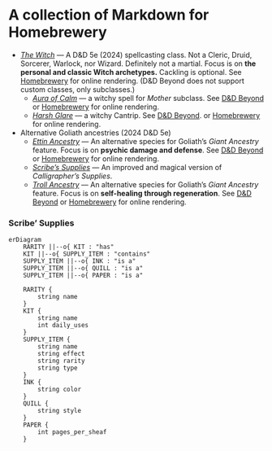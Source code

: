 # A collection of Markdown for Homebrewery

- [_The Witch_](./witch.md) &mdash; A D&amp;D 5e (2024) spellcasting class.
  Not a Cleric, Druid, Sorcerer, Warlock, nor Wizard. Definitely not a
  martial.
  Focus is on **the personal and classic Witch archetypes.**
  Cackling is optional.
  See [Homebrewery](https://homebrewery.naturalcrit.com/edit/acC04Sqxbdca) for
  online rendering.
  (D&amp;D Beyond does not support custom classes, only subclasses.)
   - [_Aura of Calm_](./aura-of-calm.md) &mdash; a witchy spell for _Mother_
     subclass.
     See [D&amp;D
     Beyond](https://www.dndbeyond.com/spells/3008065-aura-of-calm)
     or [Homebrewery](https://homebrewery.naturalcrit.com/edit/6qsmSyMl-Sck)
     for online rendering.
   - [_Harsh Glare_](./harsh-glare.md) &mdash; a witchy Cantrip.
     See [D&amp;D
     Beyond](https://www.dndbeyond.com/spells/3008061-harsh-glare).
     or [Homebrewery](https://homebrewery.naturalcrit.com/edit/ryns87mhYTtr)
     for online rendering.
- Alternative Goliath ancestries (2024 D&amp;D 5e)
   - [_Ettin Ancestry_](./ettin-ancestry.md) &mdash; An alternative species
     for Goliath&rsquo;s _Giant Ancestry_ feature.
     Focus is on **psychic damage and defense**.
     See [D&amp;D
     Beyond](https://www.dndbeyond.com/feats/2092753-ettin-ancestry) or
     [Homebrewery](https://homebrewery.naturalcrit.com/edit/0rIVxQJVCTxD) for
     online rendering.
   - [_Scribe&rsquo;s Supplies_](./scribes-supplies.md) &mdash; An improved
     and magical version of _Calligrapher&rsquo;s Supplies_.
   - [_Troll Ancestry_](./troll-ancestry.md) &mdash; An alternative species
     for Goliath&rsquo;s _Giant Ancestry_ feature.
     Focus is on **self-healing through regeneration**.
     See [D&amp;D
     Beyond](https://www.dndbeyond.com/feats/2092667-troll-ancestry) or
     [Homebrewery](https://homebrewery.naturalcrit.com/edit/IeQ0kNxoqhVg) for
     online rendering.

### Scribe&rsquo; Supplies

```mermaid
erDiagram
    RARITY ||--o{ KIT : "has"
    KIT ||--o{ SUPPLY_ITEM : "contains"
    SUPPLY_ITEM ||--o{ INK : "is a"
    SUPPLY_ITEM ||--o{ QUILL : "is a"
    SUPPLY_ITEM ||--o{ PAPER : "is a"

    RARITY {
        string name
    }
    KIT {
        string name
        int daily_uses
    }
    SUPPLY_ITEM {
        string name
        string effect
        string rarity
        string type
    }
    INK {
        string color
    }
    QUILL {
        string style
    }
    PAPER {
        int pages_per_sheaf
    }
```
